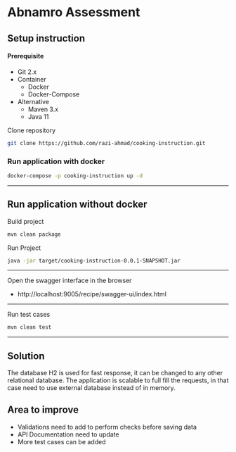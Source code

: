 # Abnamro Assessment

## Setup instruction

#### Prerequisite

- Git 2.x
- Container 
  - Docker 
  - Docker-Compose
- Alternative
  - Maven 3.x
  - Java 11

Clone repository

```bash
git clone https://github.com/razi-ahmad/cooking-instruction.git
```

### Run application with docker

  ```bash
  docker-compose -p cooking-instruction up -d
  ```
-----------------------------------------
## Run application without docker 
Build project

  ```bash
  mvn clean package
  ```
Run Project
  ```bash
  java -jar target/cooking-instruction-0.0.1-SNAPSHOT.jar
  ```
-----------------------------------------

Open the swagger interface in the browser

* http://localhost:9005/recipe/swagger-ui/index.html

-----------------------------------------

Run test cases

  ```bash
  mvn clean test
  ```

-----------------------------------------
## Solution
The database H2 is used for fast response, it can be changed to any other relational database. 
The application is scalable to full fill the requests, in that case need to use external database instead of in memory.


## Area to improve
- Validations need to add to perform checks before saving data
- API Documentation need to update
- More test cases can be added

